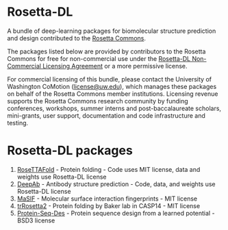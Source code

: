 # Rosetta-DL
A bundle of deep-learning packages for biomolecular structure prediction and design contributed to the [Rosetta Commons](https://www.rosettacommons.org).

The packages listed below are provided by contributors to the Rosetta Commons for free for non-commercial use under the [Rosetta-DL Non-Commercial Licensing Agreement](https://github.com/RosettaCommons/Rosetta-DL/blob/main/LICENSE.md) or a more permissive license. 

For commercial licensing of this bundle, please contact the University of Washington CoMotion (license@uw.edu), which manages these packages on behalf of the Rosetta Commons member institutions. Licensing revenue supports the Rosetta Commons research community by funding conferences, workshops, summer interns and post-baccalaureate scholars, mini-grants, user support, documentation and code infrastructure and testing.

# Rosetta-DL packages
1. [RoseTTAFold](https://github.com/RosettaCommons/RoseTTAFold) - Protein folding - Code uses MIT license, data and weights use Rosetta-DL license
3. [DeepAb](https://github.com/RosettaCommons/DeepAb) - Antibody structure prediction - Code, data, and weights use Rosetta-DL license
4. [MaSIF](https://github.com/LPDI-EPFL/masif) - Molecular surface interaction fingerprints - MIT license
5. [trRosetta2](https://github.com/RosettaCommons/trRosetta2) - Protein folding by Baker lab in CASP14 - MIT license
6. [Protein-Seq-Des](https://github.com/ProteinDesignLab/protein_seq_des) - Protein sequence design from a learned potential - BSD3 license
